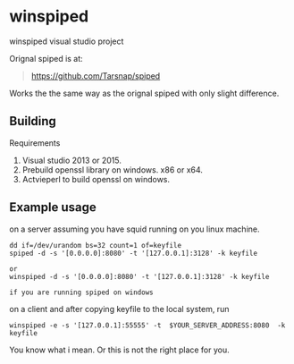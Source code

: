 winspiped
======

winspiped visual studio project

Orignal spiped is at:
> https://github.com/Tarsnap/spiped

Works the the same way as the orignal spiped with only slight difference.  


Building
--------

  Requirements 
  
  1. Visual studio 2013 or 2015.
  2. Prebuild openssl library on windows. x86 or x64. 
  3. Actvieperl to build openssl on windows.
  
 
Example usage
-------------

on a server
    assuming you have squid running on you linux machine.

    dd if=/dev/urandom bs=32 count=1 of=keyfile
    spiped -d -s '[0.0.0.0]:8080' -t '[127.0.0.1]:3128' -k keyfile
    
    or  
    winspiped -d -s '[0.0.0.0]:8080' -t '[127.0.0.1]:3128' -k keyfile
        
    if you are running spiped on windows

on a client and after copying keyfile to the local system, run

    winspiped -e -s '[127.0.0.1]:55555' -t  $YOUR_SERVER_ADDRESS:8080  -k  keyfile

You know what i mean. Or this is not the right place for you.
